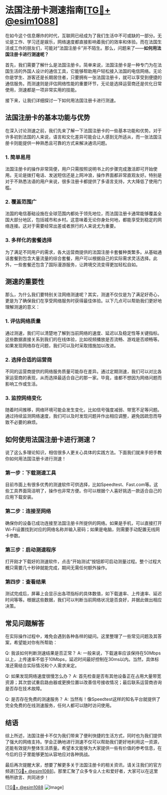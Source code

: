 # 法国注册卡测速指南[[TG💪+ @esim1088](https://t.me/s/esim1088)]

在如今这个信息爆炸的时代，互联网已经成为了我们生活中不可或缺的一部分。无论是工作、学习还是娱乐，网络速度都直接影响着我们的效率和体验。而在法国生活或工作的朋友们，可能对“法国注册卡”并不陌生。那么，问题来了——**如何用法国注册卡进行测速呢？**

首先，我们需要了解什么是法国注册卡。简单来说，法国注册卡是一种专门为在法国生活的外国人设计的通信工具，它能够帮助用户轻松接入法国的电信网络。无论你是学生、游客还是长期居住者，只要拥有一张法国注册卡，就可以享受到便捷的通信服务。而测速则是评估网络性能的重要环节，无论是选择运营商还是优化日常使用，测速都是一项非常实用的技能。

接下来，让我们详细探讨一下如何用法国注册卡进行测速。

## 法国注册卡的基本功能与优势

在深入讨论测速之前，我们先来了解一下法国注册卡的一些基本功能和优势。对于许多初到法国的人来说，语言和文化差异可能会让人感到无所适从，而一张法国注册卡则能提供一种熟悉且可靠的方式来解决通讯问题。

### 1. 简单易用

法国注册卡的操作非常简便，用户只需按照说明书上的步骤完成激活即可开始使用。无论是拨打电话、发送短信还是上网冲浪，操作界面都非常直观友好。特别是对于不熟悉法语的用户来说，很多注册卡都提供了多语言支持，大大降低了使用门槛。

### 2. 覆盖范围广

法国的电信基础设施在全球范围内都处于领先地位，而法国注册卡通常能够覆盖全国大部分地区，包括城市和乡村。这意味着无论你身处何地，都能享受到稳定的网络连接。这对于需要经常出差或者旅行的人来说尤为重要。

### 3. 多样化的套餐选择

为了满足不同用户的需求，各大运营商提供的法国注册卡套餐种类繁多。从基础通话套餐到包含大量流量的综合套餐，用户可以根据自己的实际需求灵活选择。此外，一些套餐还包含了国际漫游服务，让跨境交流变得更加轻松自如。

## 测速的重要性

那么，为什么我们要特别关注网络测速呢？其实，测速不仅仅是为了满足好奇心，更是为了确保我们在享受网络服务时获得最佳体验。以下几点可以帮助我们更好地理解测速的意义：

### 1. 评估网络质量

通过测速，我们可以清楚地了解到当前网络的速度、延迟以及稳定性等关键指标。这些数据直接关系到我们的在线体验，比如视频播放是否流畅、游戏是否顺畅等。如果发现网络存在问题，我们可以及时采取措施加以改进。

### 2. 选择合适的运营商

不同的运营商提供的网络服务质量可能存在差异。通过定期测速，我们可以对比各家运营商的表现，从而选择最适合自己的那一家。毕竟，谁都不想因为网络问题而影响工作或生活。

### 3. 监控网络变化

随着时间推移，网络环境可能会发生变化，比如信号强度减弱、带宽不足等问题。通过持续监测网络速度，我们可以及时发现问题并作出相应调整，避免因疏忽而导致不必要的麻烦。

## 如何使用法国注册卡进行测速？

说了这么多理论知识，相信很多人更关心具体的实践方法。下面我们就来手把手教你如何用法国注册卡进行测速！

### 第一步：下载测速工具

目前市面上有很多优秀的测速软件可供选择，比如Speedtest、Fast.com等。这些工具界面简洁明了，操作也非常方便。你可以根据个人喜好挑选一款适合自己的应用下载安装。

### 第二步：连接至网络

确保你的设备已成功连接至法国注册卡所提供的网络。如果是手机，可以直接打开Wi-Fi设置找到对应的网络名称并输入密码；如果是电脑，则需要手动配置无线网卡参数。

### 第三步：启动测速程序

打开刚才下载好的测速软件，点击“开始测试”按钮即可启动测量过程。整个过程大概只需要几十秒钟就能完成，期间无需任何额外操作。

### 第四步：查看结果

测试完成后，屏幕上会显示出各项指标的具体数值，如下载速率、上传速率、延迟时间等等。根据这些数据，我们可以判断当前网络状况是否良好，并据此做出相应决策。

## 常见问题解答

在实际操作过程中，难免会遇到各种各样的疑问。这里整理了一些常见问题及其答案，希望能对你有所帮助：

Q: 我该如何判断测速结果是否正常？
A: 一般来说，下载速率应该保持在50Mbps以上，上传速率不低于10Mbps，延迟时间最好控制在30ms以内。当然，具体标准还需结合实际情况和个人需求来定。

Q: 如果发现网络速度很慢怎么办？
A: 首先检查是否有其他设备正在占用大量带宽资源；其次尝试重启路由器或更换位置以改善信号接收情况；最后联系运营商咨询是否存在技术故障。

Q: 是否存在免费的测速服务？
A: 当然有！像Speedtest这样的知名平台就提供了完全免费的在线测速服务，任何人都可以随时访问使用。

## 结语

综上所述，法国注册卡不仅为我们带来了便利快捷的生活方式，同时也为我们提供了强大的网络支持。学会正确地进行测速不仅可以帮助我们更好地利用这一资源，还能有效提升整体生活质量。希望本文能够为大家提供一些有价值的参考信息，在今后的日子里能够更加从容地应对各种挑战。

最后再次提醒大家，想要了解更多关于法国注册卡的相关资讯，请关注我们的官方频道[[TG💪+ @esim1088](https://t.me/s/esim1088)]。那里汇聚了众多专业人士和爱好者，大家可以在这里畅所欲言、共同进步！

[[TG💪+ @esim1088](https://t.me/s/esim1088) ![Image](https://i.postimg.cc/4NQfJmqS/Snipaste-2025-05-13-00-14-12.png)]